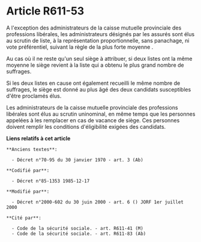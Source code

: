 # Article R611-53

A l'exception des administrateurs de la caisse mutuelle provinciale des professions libérales, les administrateurs désignés
par les assurés sont élus au scrutin de liste, à la représentation proportionnelle, sans panachage, ni vote préférentiel,
suivant la règle de la plus forte moyenne   . 

Au cas où il ne reste qu'un seul siège à attribuer, si deux listes ont la même moyenne le siège revient à la liste qui a
obtenu le plus grand nombre de suffrages. 

Si les deux listes en cause ont également recueilli le même nombre de suffrages, le siège est donné au plus âgé des deux
candidats susceptibles d'être proclamés élus. 

Les administrateurs de la caisse mutuelle provinciale des professions libérales sont élus au scrutin uninominal, en même
temps que les personnes appelées à les remplacer en cas de vacance de siège. Ces personnes doivent remplir les conditions
d'éligibilité exigées des candidats.

**Liens relatifs à cet article**

	**Anciens textes**:

	  - Décret n°70-95 du 30 janvier 1970 - art. 3 (Ab)

	**Codifié par**:

	  - Décret n°85-1353 1985-12-17

	**Modifié par**:

	  - Décret n°2000-602 du 30 juin 2000 - art. 6 () JORF 1er juillet 2000

	**Cité par**:

	  - Code de la sécurité sociale. - art. R611-41 (M)
	  - Code de la sécurité sociale. - art. R611-83 (Ab)
